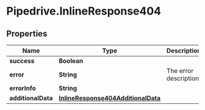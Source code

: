 # Pipedrive.InlineResponse404

## Properties

Name | Type | Description | Notes
------------ | ------------- | ------------- | -------------
**success** | **Boolean** |  | [optional] 
**error** | **String** | The error description | [optional] 
**errorInfo** | **String** |  | [optional] 
**additionalData** | [**InlineResponse404AdditionalData**](InlineResponse404AdditionalData.md) |  | [optional] 


